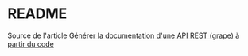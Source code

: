 # README

Source de l'article [Générer la documentation d'une API REST (grape) à partir du code](http://www.synbioz.com/blog/generate_documentation_api_from_code)
